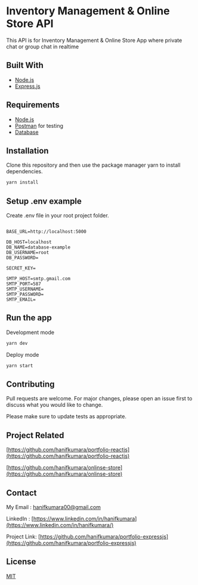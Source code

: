 # Inventory Management & Online Store API
This API is for Inventory Management & Online Store App where private chat or group chat in realtime

## Built With
* [Node.js](https://nodejs.org/en/)
* [Express.js](https://expressjs.com/)

## Requirements
* [Node.js](https://nodejs.org/en/)
* [Postman](https://www.getpostman.com/) for testing
* [Database](database-example.sql)

## Installation

Clone this repository and then use the package manager yarn to install dependencies.


```bash
yarn install
```

## Setup .env example

Create .env file in your root project folder.

```env

BASE_URL=http://localhost:5000

DB_HOST=localhost
DB_NAME=database-example
DB_USERNAME=root
DB_PASSWORD=

SECRET_KEY= 

SMTP_HOST=smtp.gmail.com
SMTP_PORT=587
SMTP_USERNAME=
SMTP_PASSWORD=
SMTP_EMAIL=

```

## Run the app

Development mode

```bash
yarn dev
```

Deploy mode

```bash
yarn start
```

## Contributing
Pull requests are welcome. For major changes, please open an issue first to discuss what you would like to change.

Please make sure to update tests as appropriate.

## Project Related

[https://github.com/hanifkumara/portfolio-reactjs](https://github.com/hanifkumara/portfolio-reactjs)

[https://github.com/hanifkumara/onlinse-store](https://github.com/hanifkumara/onlinse-store)

## Contact

My Email : hanifkumara00@gmail.com

LinkedIn : [https://www.linkedin.com/in/hanifkumara](https://www.linkedin.com/in/hanifkumara/)

Project Link: [https://github.com/hanifkumara/portfolio-expressjs](https://github.com/hanifkumara/portfolio-expressjs)

## License
[MIT](https://choosealicense.com/licenses/mit/)
